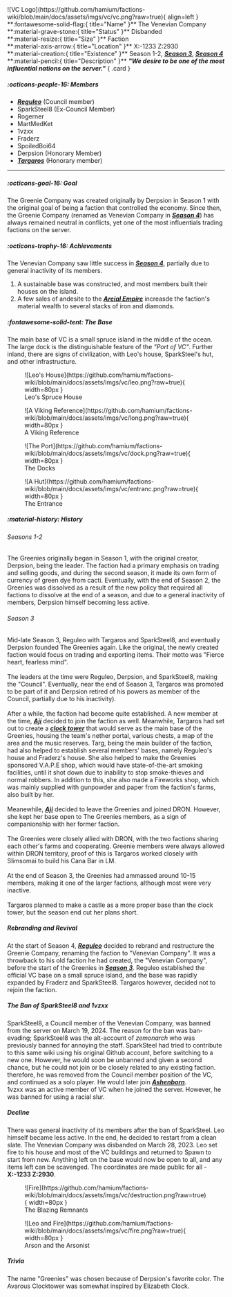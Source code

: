 <div class="grid" markdown>
![VC Logo](https://github.com/hamium/factions-wiki/blob/main/docs/assets/imgs/vc/vc.png?raw=true){ align=left }
**:fontawesome-solid-flag:{ title="Name" }** The Venevian Company<br>
**:material-grave-stone:{ title="Status" }** Disbanded<br>
**:material-resize:{ title="Size" }** Faction<br>
**:material-axis-arrow:{ title="Location" }** X:-1233 Z:2930<br>
**:material-creation:{ title="Existence" }** Season 1-2, <b><i><a href="../../seasons/s3">Season 3</a></i></b>, <b><i><a href="../../seasons/s4">Season 4</a></i></b>  <br>
 **:material-pencil:{ title="Description" }** <b><i>"We desire to be one of the most influential nations on the server."</i></b>  
{ .card }
</div>

##### :octicons-people-16: Members
- <b><i><a href="../../staff/leo">Reguleo</a></i></b>  (Council member)<br> 
- SparkSteel8 (Ex-Council Member) <br>
- Rogerner <br>
- MartMedKet <br>
- 1vzxx <br>
- Fraderz <br>
- SpoiledBoi64 <br>
- Derpsion (Honorary Member) <br>
- <b><i><a href="../../staff/targ">Targaros</a></i></b>  (Honorary member)<br> 
___

##### :octicons-goal-16: Goal
The Greenie Company was created originally by Derpsion in Season 1 with the original goal of being a faction that controlled the economy. Since then, the Greenie Company (renamed as Venevian Company in [***Season 4***](../../seasons/s4.md)) has always remained neutral in conflicts, yet one of the most influentials trading factions on the server.<br>

##### :octicons-trophy-16: Achievements
The Venevian Company saw little success in [***Season 4***](../../seasons/s4.md), partially due to general inactivity of its members. <br>
1. A sustainable base was constructed, and most members built their houses on the island.<br>
2. A few sales of andesite to the [***Areial Empire***](../../factions/ae.md) increasde the faction's material wealth to several stacks of iron and diamonds.<br>

##### :fontawesome-solid-tent: The Base
The main base of VC is a small spruce island in the middle of the ocean. The large dock is the distinguishable feature of the *"Port of VC"*. Further inland, there are signs of civilization, with Leo's house, SparkSteel's hut, and other infrastructure.<br>

<div class="grid cards" markdown>
<figure markdown="span">
  ![Leo's House](https://github.com/hamium/factions-wiki/blob/main/docs/assets/imgs/vc/leo.png?raw=true){ width=80px }
  <figcaption>Leo's Spruce House</figcaption>
</figure>

<figure markdown="span">
  ![A Viking Reference](https://github.com/hamium/factions-wiki/blob/main/docs/assets/imgs/vc/long.png?raw=true){ width=80px }
  <figcaption>A Viking Reference</figcaption>
</figure>

<figure markdown="span">
  ![The Port](https://github.com/hamium/factions-wiki/blob/main/docs/assets/imgs/vc/dock.png?raw=true){ width=80px }
  <figcaption>The Docks</figcaption>
</figure>

<figure markdown="span">
  ![A Hut](https://github.com/hamium/factions-wiki/blob/main/docs/assets/imgs/vc/entranc.png?raw=true){ width=80px }
  <figcaption>The Entrance</figcaption>
</figure>
</div>

##### :material-history: History
###### Seasons 1-2
The Greenies originally began in Season 1, with the original creator, Derpsion, being the leader. The faction had a primary emphasis on trading and selling goods, and during the second season, it made its own form of currency of green dye from cacti. Eventually, with the end of Season 2, the Greenies was dissolved as a result of the new policy that required all factions to dissolve at the end of a season, and due to a general inactivity of members, Derpsion himself becoming less active. <br>

###### Season 3
Mid-late Season 3, Reguleo with Targaros and SparkSteel8, and eventually Derpsion founded The Greenies again. Like the original, the newly created faction would focus on trading and exporting items. Their motto was "Fierce heart, fearless mind".<br>
<br>
The leaders at the time were Reguleo, Derpsion, and SparkSteel8, making the "Council". Eventually, near the end of Season 3, Targaros was promoted to be part of it and Derpsion retired of his powers as member of the Council, partially due to his inactivity).<br>
<br>
After a while, the faction had become quite established. A new member at the time, [***Aji***](../../staff/aji.md) decided to join the faction as well. Meanwhile, Targaros had set out to create a [***clock tower***](/structures/season3/tgbase.md) that would serve as the main base of the Greenies, housing the team's nether portal, various chests, a map of the area and the music reserves. Targ, being the main builder of the faction, had also helped to establish several members' bases, namely Reguleo's house and Fraderz's house. She also helped to make the Greenies sponsored V.A.P.E shop, which would have state-of-the-art smoking facilities, until it shot down due to inability to stop smoke-thieves and normal robbers. In addition to this, she also made a Fireworks shop, which was mainly supplied with gunpowder and paper from the faction's farms, also built by her.<br>
<br>
Meanewhile, [***Aji***](../../staff/aji.md) decided to leave the Greenies and joined DRON. However, she kept her base open to The Greenies members, as a sign of companionship with her former faction. <br>
<br>
The Greenies were closely allied with DRON, with the two factions sharing each other's farms and cooperating. Greenie members were always allowed within DRON territory, proof of this is Targaros worked closely with Slimsomai to build his Cana Bar in LM. <br>
<br>
At the end of Season 3, the Greenies had ammassed around 10-15 members, making it one of the larger factions, although most were very inactive.<br>
<br>
Targaros planned to make a castle as a more proper base than the clock tower, but the season end cut her plans short.<br>


##### Rebranding and Revival
At the start of Season 4, [***Reguleo***](../../staff/leo.md) decided to rebrand and restructure the Greenie Company, renaming the faction to "Venevian Company". It was a throwback to his old faction he had created, the "Venevian Company", before the start of the Greenies in [***Season 3***](../../seasons/s3.md). Reguleo established the official VC base on a small spruce island, and the base was rapidly expanded by Fraderz and SparkSteel8. Targaros however, decided not to rejoin the faction.<br>

##### The Ban of SparkSteel8 and 1vzxx
SparkSteel8, a Council member of the Venevian Company, was banned from the server on March 19, 2024. The reason for the ban was ban-evading; SparkSteel8 was the alt-account of *zemonarch* who was previously banned for annoying the staff. SparkSteel had tried to contribute to this same wiki using his original Github account, before switching to a new one. However, he would soon be unbanned and given a second chance, but he could not join or be closely related to any existing faction. therefore, he was removed from the Council member position of the VC, and continued as a solo player. He would later join [***Ashenborn***](../../factions/bs.md).<br>
1vzxx was an active member of VC when he joined the server. However, he was banned for using a racial slur. <br>

##### Decline
There was general inactivity of its members after the ban of SparkSteel. Leo himself became less active. In the end, he decided to restart from a clean slate. The Venevian Company was disbanded on March 28, 2023. Leo set fire to his house and most of the VC buildings and returned to Spawn to start from new. Anything left on the base would now be open to all, and any items left can be scavenged. The coordinates are made public for all - **X:-1233 Z:2930**.<br>

<div class="grid cards" markdown>
<figure markdown="span">
  ![Fire](https://github.com/hamium/factions-wiki/blob/main/docs/assets/imgs/vc/destruction.png?raw=true){ width=80px }
  <figcaption>The Blazing Remnants</figcaption>
</figure>

<figure markdown="span">
  ![Leo and Fire](https://github.com/hamium/factions-wiki/blob/main/docs/assets/imgs/vc/fire.png?raw=true){ width=80px }
  <figcaption>Arson and the Arsonist</figcaption>
</figure>
</div>

##### Trivia
The name "Greenies" was chosen because of Derpsion's favorite color. The Avarous Clocktower was somewhat inspired by Elizabeth Clock.
